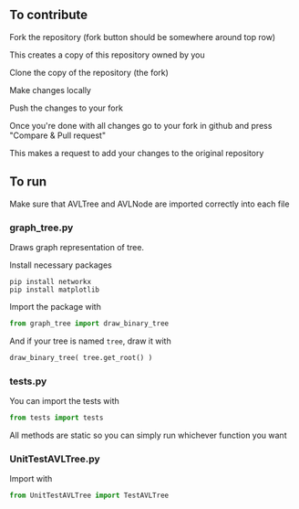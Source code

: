 ## To contribute
Fork the repository (fork button should be somewhere around top row)

This creates a copy of this repository owned by you

Clone the copy of the repository (the fork)

Make changes locally

Push the changes to your fork

Once you're done with all changes go to your fork in github and press "Compare & Pull request"

This makes a request to add your changes to the original repository

## To run
Make sure that AVLTree and AVLNode are imported correctly into each file

### graph_tree.py
Draws graph representation of tree.

Install necessary packages
```
pip install networkx
pip install matplotlib
```

Import the package with

```python
from graph_tree import draw_binary_tree
```

And if your tree is named `tree`, draw it with

```python
draw_binary_tree( tree.get_root() )
```

### tests.py

You can import the tests with
```python
from tests import tests
```
All methods are static so you can simply run whichever function you want

### UnitTestAVLTree.py

Import with

```python
from UnitTestAVLTree import TestAVLTree
```